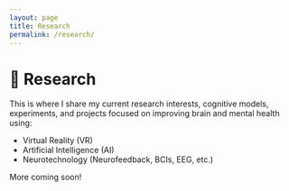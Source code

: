 ```yaml
---
layout: page
title: Research
permalink: /research/
---
```


# 🧠 Research

This is where I share my current research interests, cognitive models, experiments, and projects focused on improving brain and mental health using:

- Virtual Reality (VR)
- Artificial Intelligence (AI)
- Neurotechnology (Neurofeedback, BCIs, EEG, etc.)

More coming soon!
